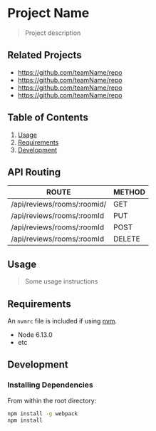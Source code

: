 # Project Name

> Project description

## Related Projects

  - https://github.com/teamName/repo
  - https://github.com/teamName/repo
  - https://github.com/teamName/repo
  - https://github.com/teamName/repo

## Table of Contents

1. [Usage](#Usage)
1. [Requirements](#requirements)
1. [Development](#development)

## API Routing

|            ROUTE           |   METHOD    |
|----------------------------|-------------|
| /api/reviews/rooms/:roomid/|     GET     |
| /api/reviews/rooms/:roomId |     PUT     |
| /api/reviews/rooms/:roomId |     POST    |
| /api/reviews/rooms/:roomId |    DELETE   |

## Usage

> Some usage instructions

## Requirements

An `nvmrc` file is included if using [nvm](https://github.com/creationix/nvm).

- Node 6.13.0
- etc

## Development

### Installing Dependencies

From within the root directory:

```sh
npm install -g webpack
npm install
```

